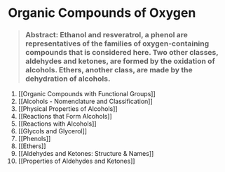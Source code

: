 # Organic Compounds of Oxygen

> ### **Abstract:** Ethanol and resveratrol, a phenol are representatives of the families of oxygen-containing compounds that is considered here. Two other classes, aldehydes and ketones, are formed by the oxidation of alcohols. Ethers, another class, are made by the dehydration of alcohols.

1. [[Organic Compounds with Functional Groups]]
2. [[Alcohols - Nomenclature and Classification]]
3. [[Physical Properties of Alcohols]]
4. [[Reactions that Form Alcohols]]
5. [[Reactions with Alcohols]]
6. [[Glycols and Glycerol]]
7. [[Phenols]]
8. [[Ethers]]
9. [[Aldehydes and Ketones: Structure & Names]]
10. [[Properties of Aldehydes and Ketones]]
